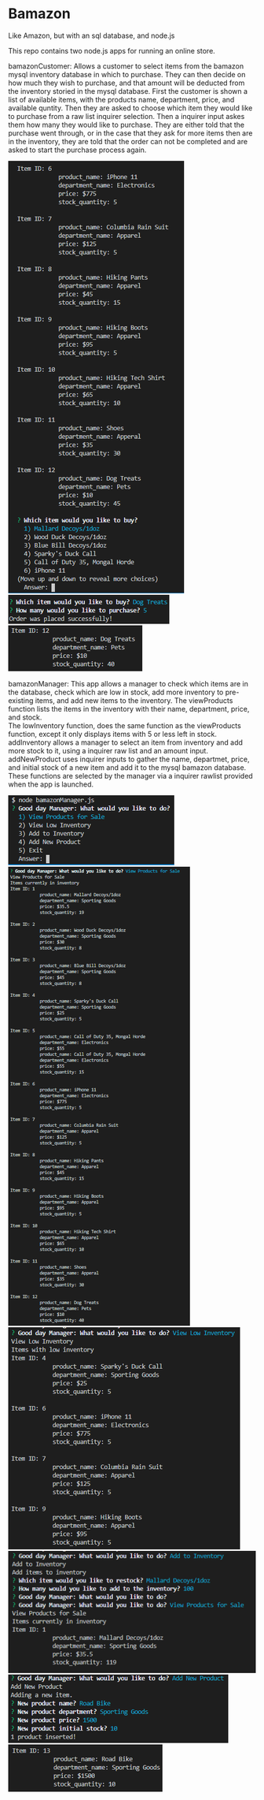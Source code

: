 # Bamazon
Like Amazon, but with an sql database, and node.js

This repo contains two node.js apps for running an online store.

bamazonCustomer: Allows a customer to select items from the bamazon mysql inventory database in which to purchase.  They can then decide on how much they wish to purchase, and that amount will be deducted from the inventory storied in the mysql database.  First the customer is shown a list of available items, with the products name, department, price, and available quntity.  Then they are asked to choose which item they would like to purchase from a raw list inquirer selection.  Then a inquirer input askes them how many they would like to purchase.  They are either told that the purchase went through, or in the case that they ask for more items then are in the inventory, they are told that the order can not be completed and are asked to start the purchase process again.


![Image description](https://github.com/Topduck/Bamazon/blob/master/assets/images/bamazonCustomer%20startup.PNG)
![Image description](https://github.com/Topduck/Bamazon/blob/master/assets/images/bamazonCustomer%20order%20success.PNG)
![Image description](https://github.com/Topduck/Bamazon/blob/master/assets/images/bamazonCustomer%20reduced%20stock.PNG)


bamazonManager: This app allows a manager to check which items are in the database, check which are low in stock, add more inventory to pre-existing items, and add new items to the inventory.
The viewProducts function lists the items in the inventory with their name, department, price, and stock.  
The lowInventory function, does the same function as the viewProducts function, except it only displays items with 5 or less left in stock.
addInventory allows a manager to select an item from inventory and add more stock to it, using a inquirer raw list and an amount input.
addNewProduct uses inquirer inputs to gather the name, departmet, price, and initial stock of a new item and add it to the mysql bamazon database.
These functions are selected by the manager via a inquirer rawlist provided when the app is launched.

![Image description](https://github.com/Topduck/Bamazon/blob/master/assets/images/bamazonManager%20startup.PNG)
![Image description](https://github.com/Topduck/Bamazon/blob/master/assets/images/bamazonManager%20viewProducts.PNG)
![Image description](https://github.com/Topduck/Bamazon/blob/master/assets/images/bamazonManager%20lowInventory.PNG)
![Image description](https://github.com/Topduck/Bamazon/blob/master/assets/images/bamazonManager%20addInventory.PNG)
![Image description](https://github.com/Topduck/Bamazon/blob/master/assets/images/bamazonManager%20newProduct01.PNG)
![Image description](https://github.com/Topduck/Bamazon/blob/master/assets/images/bamazonManager%20newProduct02.PNG)

